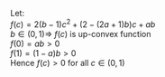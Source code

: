 Let:      
$f(c) = 2(b-1)c^2+(2-(2a+1)b)c+ab$       
$b\in(0,1) \Rightarrow$ $f(c)$ is up-convex function    
$f(0)=ab > 0$    
$f(1)=(1-a)b > 0$    
Hence  $f(c) > 0$ for all $c \in (0,1)$ 



